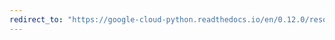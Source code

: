 ```yaml
---
redirect_to: "https://google-cloud-python.readthedocs.io/en/0.12.0/resource-manager-project.html"
---
```

